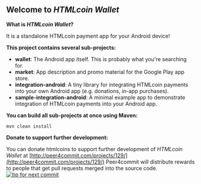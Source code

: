 ## Welcome to _HTMLcoin Wallet_

__What is _HTMLcoin Wallet_?__

It is a standalone HTMLcoin payment app for your Android device!


__This project contains several sub-projects:__

 * __wallet__:
     The Android app itself. This is probably what you're searching for.
 * __market__:
     App description and promo material for the Google Play app store.
 * __integration-android__:
     A tiny library for integrating HTMLcoin payments into your own Android app
     (e.g. donations, in-app purchases).
 * __sample-integration-android__:
     A minimal example app to demonstrate integration of HTMLcoin payments into
     your Android app.


__You can build all sub-projects at once using Maven:__

`mvn clean install`


__Donate to support further development:__

You can donate htmlcoins to support further development of _HTMLcoin Wallet_ at [http://peer4commit.com/projects/129/](http://peer4commit.com/projects/129/)
Peer4commit will distribute rewards to people that get pull requests merged into the source code.
[![tip for next commit](http://peer4commit.com/projects/129.svg)](http://peer4commit.com/projects/129)

